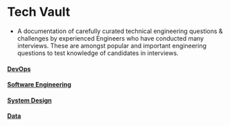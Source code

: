 # Tech Vault

-  A documentation of carefully curated technical engineering questions & challenges by experienced Engineers who have conducted many interviews. These are amongst popular and important engineering questions to test knowledge of candidates in interviews.

#### [DevOps](https://moabukar.github.io/tech-vault-site/devops/linux/questions)

#### [Software Engineering](https://moabukar.github.io/tech-vault-site/software-engineering/general/questions)

#### [System Design ](https://moabukar.github.io/tech-vault-site/system-design/cdn-caching/questions)

#### [Data](https://moabukar.github.io/tech-vault-site/data)

